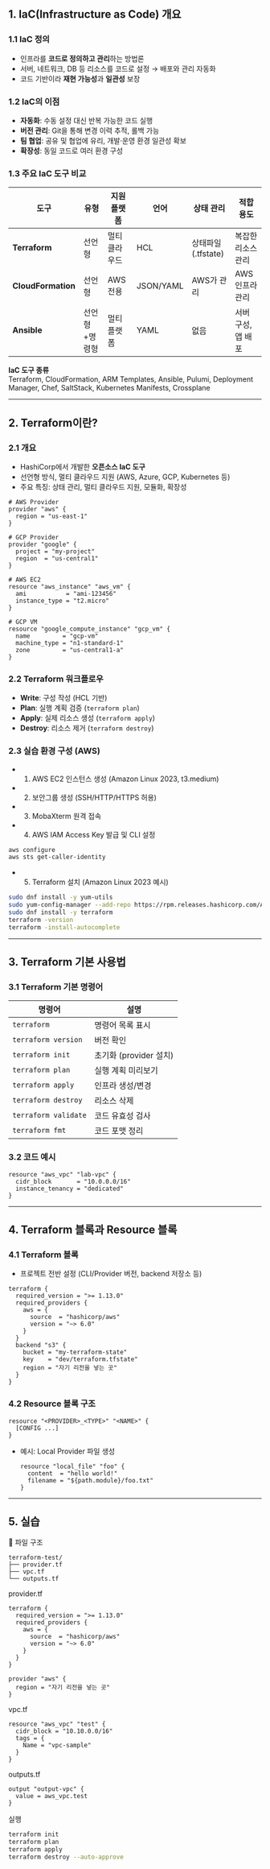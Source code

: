 ## 1. IaC(Infrastructure as Code) 개요

### 1.1 IaC 정의
- 인프라를 **코드로 정의하고 관리**하는 방법론  
- 서버, 네트워크, DB 등 리소스를 코드로 설정 → 배포와 관리 자동화  
- 코드 기반이라 **재현 가능성**과 **일관성** 보장  

### 1.2 IaC의 이점
- **자동화**: 수동 설정 대신 반복 가능한 코드 실행  
- **버전 관리**: Git을 통해 변경 이력 추적, 롤백 가능  
- **팀 협업**: 공유 및 협업에 유리, 개발·운영 환경 일관성 확보  
- **확장성**: 동일 코드로 여러 환경 구성  

### 1.3 주요 IaC 도구 비교

| 도구 | 유형 | 지원 플랫폼 | 언어 | 상태 관리 | 적합 용도 |
|------|------|-------------|------|------------|-----------|
| **Terraform** | 선언형 | 멀티 클라우드 | HCL | 상태파일(.tfstate) | 복잡한 리소스 관리 |
| **CloudFormation** | 선언형 | AWS 전용 | JSON/YAML | AWS가 관리 | AWS 인프라 관리 |
| **Ansible** | 선언형+명령형 | 멀티 플랫폼 | YAML | 없음 | 서버 구성, 앱 배포 |

**IaC 도구 종류**  
Terraform, CloudFormation, ARM Templates, Ansible, Pulumi, Deployment Manager, Chef, SaltStack, Kubernetes Manifests, Crossplane

---

## 2. Terraform이란?

### 2.1 개요
- HashiCorp에서 개발한 **오픈소스 IaC 도구**  
- 선언형 방식, 멀티 클라우드 지원 (AWS, Azure, GCP, Kubernetes 등)  
- 주요 특징: 상태 관리, 멀티 클라우드 지원, 모듈화, 확장성  

```hcl
# AWS Provider
provider "aws" {
  region = "us-east-1"
}

# GCP Provider
provider "google" {
  project = "my-project"
  region  = "us-central1"
}

# AWS EC2
resource "aws_instance" "aws_vm" {
  ami           = "ami-123456"
  instance_type = "t2.micro"
}

# GCP VM
resource "google_compute_instance" "gcp_vm" {
  name         = "gcp-vm"
  machine_type = "n1-standard-1"
  zone         = "us-central1-a"
}
```

### 2.2 Terraform 워크플로우
- **Write**: 구성 작성 (HCL 기반)
- **Plan**: 실행 계획 검증 (`terraform plan`)
- **Apply**: 실제 리소스 생성 (`terraform apply`)
- **Destroy**: 리소스 제거 (`terraform destroy`)

### 2.3 실습 환경 구성 (AWS)
- 1. AWS EC2 인스턴스 생성 (Amazon Linux 2023, t3.medium)
- 2. 보안그룹 생성 (SSH/HTTP/HTTPS 허용)
- 3. MobaXterm 원격 접속
- 4. AWS IAM Access Key 발급 및 CLI 설정
```bash
aws configure
aws sts get-caller-identity
```
- 5. Terraform 설치 (Amazon Linux 2023 예시)
```bash
sudo dnf install -y yum-utils
sudo yum-config-manager --add-repo https://rpm.releases.hashicorp.com/AmazonLinux/hashicorp.repo
sudo dnf install -y terraform
terraform -version
terraform -install-autocomplete
```
---
## 3. Terraform 기본 사용법

### 3.1 Terraform 기본 명령어

| 명령어                  | 설명                |
| -------------------- | ----------------- |
| `terraform`          | 명령어 목록 표시         |
| `terraform version`  | 버전 확인             |
| `terraform init`     | 초기화 (provider 설치) |
| `terraform plan`     | 실행 계획 미리보기        |
| `terraform apply`    | 인프라 생성/변경         |
| `terraform destroy`  | 리소스 삭제            |
| `terraform validate` | 코드 유효성 검사         |
| `terraform fmt`      | 코드 포맷 정리          |

### 3.2 코드 예시
```hcl
resource "aws_vpc" "lab-vpc" {
  cidr_block       = "10.0.0.0/16"
  instance_tenancy = "dedicated"
}
```

---
## 4. Terraform 블록과 Resource 블록

### 4.1 Terraform 블록

- 프로젝트 전반 설정 (CLI/Provider 버전, backend 저장소 등)
```hcl
terraform {
  required_version = ">= 1.13.0"
  required_providers {
    aws = {
      source  = "hashicorp/aws"
      version = "~> 6.0"
    }
  }
  backend "s3" {
    bucket = "my-terraform-state"
    key    = "dev/terraform.tfstate"
    region = "자기 리전을 넣는 곳"
  }
}
```
### 4.2 Resource 블록 구조
```hcl
resource "<PROVIDER>_<TYPE>" "<NAME>" {
  [CONFIG ...]
}
```
- 예시: Local Provider 파일 생성
  ```hcl
  resource "local_file" "foo" {
    content  = "hello world!"
    filename = "${path.module}/foo.txt"
  }
  ```

---

## 5. 실습

📂 파일 구조
```
terraform-test/
├── provider.tf
├── vpc.tf
└── outputs.tf
```
provider.tf
```hcl
terraform {
  required_version = ">= 1.13.0"
  required_providers {
    aws = {
      source  = "hashicorp/aws"
      version = "~> 6.0"
    }
  }
}

provider "aws" {
  region = "자기 리전을 넣는 곳"
}
```

vpc.tf
```hcl
resource "aws_vpc" "test" {
  cidr_block = "10.10.0.0/16"
  tags = {
    Name = "vpc-sample"
  }
}
```

outputs.tf
```
output "output-vpc" {
  value = aws_vpc.test
}
```

실행
```bash
terraform init
terraform plan
terraform apply
terraform destroy --auto-approve
```
